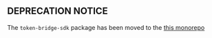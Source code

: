 ## DEPRECATION NOTICE

The `token-bridge-sdk` package has been moved to the [this monorepo](https://github.com/OffchainLabs/arb-token-bridge)

